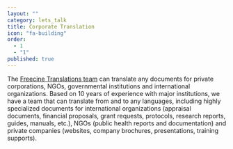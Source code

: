 ```yaml
---
layout: ""
category: lets_talk
title: Corporate Translation
icon: "fa-building"
order: 
  - 1
  - "1"
published: true
---
```


The [Freecine Translations team](http://freecinetranslations.com/and_us/) can translate any documents for private corporations, NGOs, governmental institutions and international organizations. Based on 10 years of experience with major institutions, we have a team that can translate from and to any languages, including highly specialized documents for international organizations (appraisal documents, financial proposals, grant requests, protocols, research reports, guides, manuals, etc.), NGOs (public health reports and documentation) and private companies (websites, company brochures, presentations, training supports).